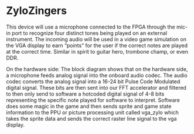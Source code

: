 # ZyloZingers
This device will use a microphone connected to the FPGA through the mic-in port to recognize four distinct tones being played on an external instrument. The incoming audio will be used in a video game simulation on the VGA display to earn “points” for the user if the correct notes are played at the correct time. Similar in spirit to guitar hero, trombone champ, or even DDR.

On the hardware side: The block diagram shows that on the hardware side, a microphone feeds analog signal into the onboard audio codec. The audio codec converts the analog signal into a 16-24 bit Pulse Code Modulated digital signal. These bits are then sent into our FFT accelerator and filtered to then only send to software a hotcoded digital signal of 4-8 bits representing the specific note played for software to interpret. 
Software does some magic in the game and then sends sprite and game state information to the PPU or picture processing unit called vga_zylo which takes the sprite data and sends the correct raster line signal to the vga display. 

